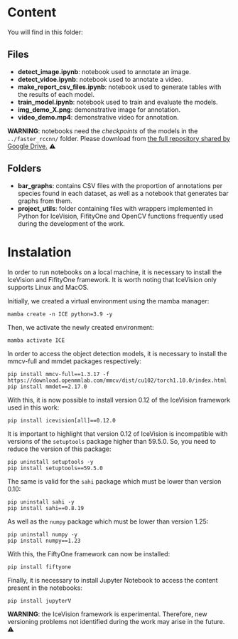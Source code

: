 # Content

You will find in this folder:

## Files 

- __detect_image.ipynb__: notebook used to annotate an image.
- __detect_vidoe.ipynb__: notebook used to annotate a video.
- __make_report_csv_files.ipynb__: notebook used to generate tables with the results of each model.
- __train_model.ipynb__: notebook used to train and evaluate the models.
- __img_demo_X.png__: demonstrative image for annotation.
- __video_demo.mp4__: demonstrative video for annotation.

__WARNING__: notebooks need the _checkpoints_ of the models in the `../faster_rccnn/` folder. Please download from [the full repository shared by Google Drive.](https://drive.google.com/drive/folders/12ueqV4UuxU2ebdD4YYV4xpQZ3hxHhIk-?usp=drive_link) &#9888;


## Folders

- __bar_graphs__: contains CSV files with the proportion of annotations per species found in each dataset, as well as a notebook that generates bar graphs from them.
- __project_utils__: folder containing files with wrappers implemented in Python for IceVision, FifityOne and OpenCV functions frequently used during the development of the work.

# Instalation

In order to run notebooks on a local machine, it is necessary to install the IceVision and FifityOne framework. It is worth noting that IceVision only supports Linux and MacOS.

Initially, we created a virtual environment using the mamba manager:

```
mamba create -n ICE python=3.9 -y
```

Then, we activate the newly created environment: 

```     
mamba activate ICE
```

In order to access the object detection models, it is necessary to install the mmcv-full and mmdet packages respectively:

```
pip install mmcv-full==1.3.17 -f https://download.openmmlab.com/mmcv/dist/cu102/torch1.10.0/index.html
pip install mmdet==2.17.0
```

With this, it is now possible to install version 0.12 of the IceVision framework used in this work:

```
pip install icevision[all]==0.12.0
```

It is important to highlight that version 0.12 of IceVision is incompatible with versions of the `setuptools` package higher than 59.5.0. So, you need to reduce the version of this package:

```
pip uninstall setuptools -y
pip install setuptools==59.5.0 
```

The same is valid for the `sahi` package which must be lower than version 0.10:

```
pip uninstall sahi -y
pip install sahi==0.8.19
```

As well as the `numpy` package which must be lower than version 1.25:

```
pip uninstall numpy -y
pip install numpy==1.23
```

With this, the FiftyOne framework can now be installed:

```
pip install fiftyone
```

Finally, it is necessary to install Jupyter Notebook to access the content present in the notebooks:

```
pip install jupyterV
```


__WARNING__: the IceVision framework is experimental. Therefore, new versioning problems not identified during the work may arise in the future. &#9888;










